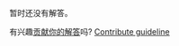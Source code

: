 
暂时还没有解答。

有兴趣[贡献你的解答](https://github.com/BFEdev/BFE.dev-solutions/blob/main/question/what-have-you-learned-from-past-professional-working-experiences_zh.md)吗? [Contribute guideline](https://github.com/BFEdev/BFE.dev-solutions#how-to-contribute)
